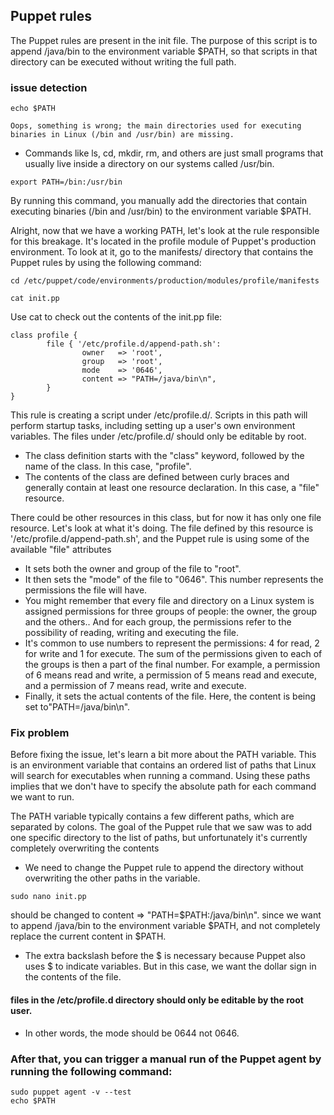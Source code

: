 ## Puppet rules
The Puppet rules are present in the init file. The purpose of this script is to append /java/bin to the environment variable $PATH, so that scripts in that directory can be executed without writing the full path.

### issue detection

```
echo $PATH
```
```
Oops, something is wrong; the main directories used for executing binaries in Linux (/bin and /usr/bin) are missing.
```

* Commands like ls, cd, mkdir, rm, and others are just small programs that usually live inside a directory on our systems called /usr/bin.

```
export PATH=/bin:/usr/bin
```
By running this command, you manually add the directories that contain executing binaries (/bin and /usr/bin) to the environment variable $PATH.


Alright, now that we have a working PATH, let's look at the rule responsible for this breakage. It's located in the profile module of Puppet's production environment. To look at it, go to the manifests/ directory that contains the Puppet rules by using the following command:
```
cd /etc/puppet/code/environments/production/modules/profile/manifests

cat init.pp
```

Use cat to check out the contents of the init.pp file:


```
class profile {
        file { '/etc/profile.d/append-path.sh':
                owner   => 'root',
                group   => 'root',
                mode    => '0646',
                content => "PATH=/java/bin\n",
        }
}
```

This rule is creating a script under /etc/profile.d/. Scripts in this path will perform startup tasks, including setting up a user's own environment variables. The files under /etc/profile.d/ should only be editable by root.


* The class definition starts with the "class" keyword, followed by the name of the class. In this case, "profile".
* The contents of the class are defined between curly braces and generally contain at least one resource declaration. In this case, a "file" resource.

There could be other resources in this class, but for now it has only one file resource. Let's look at what it's doing. The file defined by this resource is '/etc/profile.d/append-path.sh', and the Puppet rule is using some of the available "file" attributes
* It sets both the owner and group of the file to "root".
* It then sets the "mode" of the file to "0646". This number represents the permissions the file will have.
* You might remember that every file and directory on a Linux system is assigned permissions for three groups of people: the owner, the group and the others.. And for each group, the permissions refer to the possibility of reading, writing and executing the file.
* It's common to use numbers to represent the permissions: 4 for read, 2 for write and 1 for execute. The sum of the permissions given to each of the groups is then a part of the final number. For example, a permission of 6 means read and write, a permission of 5 means read and execute, and a permission of 7 means read, write and execute.
* Finally, it sets the actual contents of the file. Here, the content is being set to"PATH=/java/bin\n".


### Fix problem
Before fixing the issue, let's learn a bit more about the PATH variable. This is an environment variable that contains an ordered list of paths that Linux will search for executables when running a command. Using these paths implies that we don't have to specify the absolute path for each command we want to run.

The PATH variable typically contains a few different paths, which are separated by colons. The goal of the Puppet rule that we saw was to add one specific directory to the list of paths, but unfortunately it's currently completely overwriting the contents
* We need to change the Puppet rule to append the directory without overwriting the other paths in the variable.

```
sudo nano init.pp
```
should be changed to content => "PATH=\$PATH:/java/bin\n". since we want to append /java/bin to the environment variable $PATH, and not completely replace the current content in $PATH.

* The extra backslash before the $ is necessary because Puppet also uses $ to indicate variables. But in this case, we want the dollar sign in the contents of the file.

#### files in the /etc/profile.d directory should only be editable by the root user. 

*  In other words, the mode should be 0644 not 0646.

### After that, you can trigger a manual run of the Puppet agent by running the following command:
```
sudo puppet agent -v --test
echo $PATH
```



